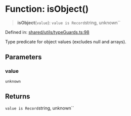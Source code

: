 # Function: isObject()

> **isObject**(`value`): `value is Record`string, unknown``

Defined in: [shared/utils/typeGuards.ts:98](https://github.com/Nick2bad4u/Uptime-Watcher/blob/2a45eeb1723f8f7089001af2c92aa07d82dfe7e4/shared/utils/typeGuards.ts#L98)

Type predicate for object values (excludes null and arrays).

## Parameters

### value

`unknown`

## Returns

`value is Record`string, unknown``
